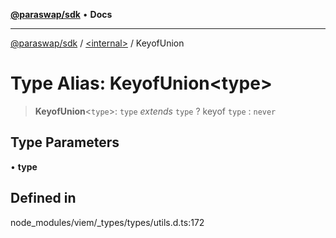[**@paraswap/sdk**](../../README.md) • **Docs**

***

[@paraswap/sdk](../../globals.md) / [\<internal\>](../README.md) / KeyofUnion

# Type Alias: KeyofUnion\<type\>

> **KeyofUnion**\<`type`\>: `type` *extends* `type` ? keyof `type` : `never`

## Type Parameters

• **type**

## Defined in

node\_modules/viem/\_types/types/utils.d.ts:172
